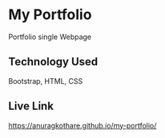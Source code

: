 # My Portfolio
Portfolio single Webpage 
## Technology Used
Bootstrap, HTML, CSS
## Live Link
https://anuragkothare.github.io/my-portfolio/

